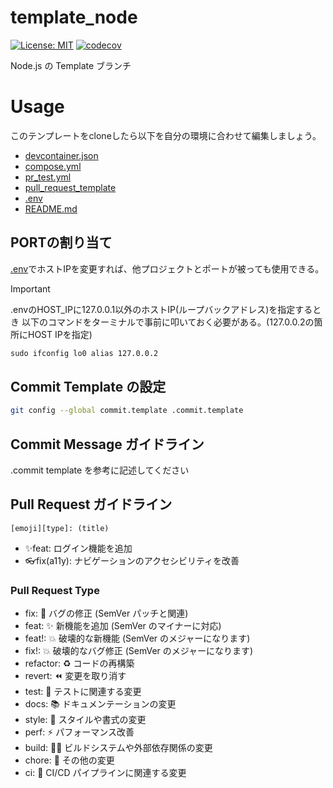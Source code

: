 # template_node


[![License: MIT](https://img.shields.io/badge/License-MIT-yellow.svg)](https://opensource.org/licenses/MIT) [![codecov](https://codecov.io/gh/tomo1227/template_node/graph/badge.svg?token=MXPNMVUCYB)](https://codecov.io/gh/tomo1227/template_node)

Node.js の Template ブランチ

# Usage

このテンプレートをcloneしたら以下を自分の環境に合わせて編集しましょう。

- [devcontainer.json](.devcontainer/devcontainer.json)
- [compose.yml](.devcontainer/compose.yml)
- [pr_test.yml](.github/workflows/pr_test.yml)
- [pull_request_template](.github/pull_request_template.md)
- [.env](.env)
- [README.md](README.md)

## PORTの割り当て

[.env](.env)でホストIPを変更すれば、他プロジェクトとポートが被っても使用できる。

> [!IMPORTANT]
> .envのHOST_IPに127.0.0.1以外のホストIP(ループバックアドレス)を指定するとき
> 以下のコマンドをターミナルで事前に叩いておく必要がある。(127.0.0.2の箇所にHOST IPを指定)
>
> ```txt
> sudo ifconfig lo0 alias 127.0.0.2
> ```

## Commit Template の設定

```bash
git config --global commit.template .commit.template
```

## Commit Message ガイドライン

.commit template を参考に記述してください

## Pull Request ガイドライン

`[emoji][type]: (title)`

- ✨feat: ログイン機能を追加
- 👓fix(a11y): ナビゲーションのアクセシビリティを改善

### Pull Request Type

- fix: 🐛 バグの修正 (SemVer パッチと関連)
- feat: ✨ 新機能を追加 (SemVer のマイナーに対応)
- feat!: 💥 破壊的な新機能 (SemVer のメジャーになります)
- fix!: 💥 破壊的なバグ修正 (SemVer のメジャーになります)
- refactor: ♻️ コードの再構築
- revert: ⏪ 変更を取り消す
- test: 🧪 テストに関連する変更
- docs: 📚 ドキュメンテーションの変更
- style: 🎨 スタイルや書式の変更
- perf: ⚡ パフォーマンス改善
- build: 👷‍♀️ ビルドシステムや外部依存関係の変更
- chore: 🔧 その他の変更
- ci: 🎡 CI/CD パイプラインに関連する変更

